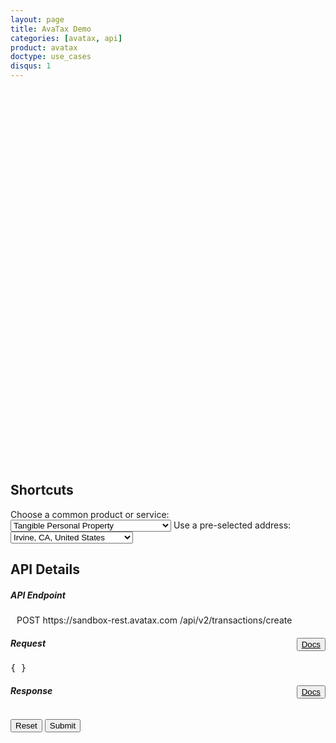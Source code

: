 ```yaml
---
layout: page
title: AvaTax Demo
categories: [avatax, api]
product: avatax
doctype: use_cases
disqus: 1
---
```


<script type='text/javascript'>
    var map;
    function GetMap() {
        map = new Microsoft.Maps.Map('#myMap', {});
        var layer = new Microsoft.Maps.Layer("MyPushpinLayer1");
        layer.add(new Microsoft.Maps.Pushpin(new Microsoft.Maps.Location(47.59789, -122.33104)));
        map.layers.insert(layer);
    }

    //Find address? Or use map.Find()?
</script>
<script type='text/javascript' src='https://www.bing.com/api/maps/mapcontrol?callback=GetMap&key=Ahgp_E6MHtyMYBJPCllMKTwJk7Indytl8hVm-Boe6mbyWbcyZvVBUePMDP5OLeiH' async defer></script>

 <div id="myMap" style="position:relative;width:800px;height:600px;"></div>


## Shortcuts

<div>
    Choose a common product or service:
    <select id="dropdown-products" onChange="fillWithSampleData();">
        <option value="P0000000" description="Tangible Personal Property">Tangible Personal Property</option>
        <option value="PF160024" description="All Sushi">All Sushi</option>
        <option value="FR010000" description="Shipping">Shipping</option>
        <option value="DM040200" description="Music - streaming / electronic download">Music - streaming / electronic download</option>
        <option value="PC040400" description="Sports and Recreational Equipment">Sports and Recreational Equipment</option>
    </select>
    Use a pre-selected address:
    <select id="dropdown-addresses" onChange="fillWithSampleData();">
        <option value="2000 Main Street,Irvine,CA,US,92614" lat="33.6846603698176" long=
        "-117.850629887389">Irvine, CA, United States</option> <!-- OnChange, call GetMap() with this Location object new Microsoft.Maps.Location(33.6846603698176, -117.850629887389) -->
        <option value="255 S. King Street,Seattle,WA,US,98104" lat="47.59789" long="-47.59789">Seattle, WA, United States</option> <!-- OnChange, call GetMap() with this new Microsoft.Maps.Location(47.59789, 47.59789) -->
        <option value="360 AMS Court,Green Bay,WI,US,54313">Green Bay, WI, United States</option>
        <option value="512 S Mangum Street,Durham,NC,US,27701">Durham, NC, United States</option>
        <option value="Weslayan Tower 24 Greenway Plaza,Houston,TX,US,77046">Houston, TX, United States</option>
        <option value="4304 Live Oak Lane,Rocklin,CA,US,95765">Rocklin, CA, United States</option>
        <option value="6465 Greenwood Plaza Blvd,Greenwood Village,CO,US,80111">Denver, CO, United States</option>
        <!-- international addresses -->
        <option value="3rd Floor Trafalgar Place,Brighton,Brighton and Hove,UK,BN1 4FU">Brighton, United Kingdom</option>
        <option value="Bahiratwadi Shivajinagar,Pune,Maharashtra,India,411 016"> Pune, India</option>
        <option value="Rua Henri Dunant 137,São Paulo,SP,Brazil,04709-110">São Paulo, São Paulo, Brazil</option>
        <option value="O.L.Vrouwstraat 6,Grimbergen,Belgium Grimbergen,BE,B-1850">Brussels, Belgium</option>
    </select>
</div>

## API Details

<div class="api-console-output">
<h5 class="console-output-header">API Endpoint</h5>
    <div class="row" style="margin: 10px;">
        <div class="code-snippet-plaintext" style="display: inline;" id="console-method">POST</div>
        <div class="code-snippet-plaintext" style="display: inline;" id="console-server">https://sandbox-rest.avatax.com</div>
        <div class="code-snippet-plaintext" style="display: inline;" id="console-path">/api/v2/transactions/create</div>
    </div>
    <div class="row" style="margin-bottom: 8px;">
        <div class="col-md-6 console-req-container">
            <h5 class="console-output-header col-md-12">Request
                <div style="float:right;">
                    <!-- <button class="btn btn-secondary" type="submit" onClick="copyToClipboard();" style="color:#000000;">
                        <i class="glyphicon glyphicon-copy"></i>Copy
                    </button> -->
                    <button class="btn btn-secondary" style="float:right;color:#000000;">
                        <a href="https://developer.avalara.com/api-reference/avatax/rest/v2/models/CreateTransactionModel/" style="color:#000000;" target="_blank">
                            <i class="glyphicon glyphicon-list-alt"></i> 
                            Docs
                        </a>
                    </button>
                </div>
            </h5>
            <div class="code-snippet reqScroll">
                <pre id="console-input">{ }</pre>
            </div>
        </div>
        <div class="col-md-6 console-res-container" >
            <h5 class="console-output-header col-md-12">Response
                <div style="float:right;">
                    <!-- <button class="btn btn-secondary" type="submit" onClick="copyToClipboard();" style="color:#000000;">
                        <i class="glyphicon glyphicon-copy"></i>Copy
                    </button> -->
                    <button class="btn btn-secondary" style="float:right;color:#000000;">
                        <a href="https://developer.avalara.com/api-reference/avatax/rest/v2/models/TransactionModel/" style="color:#000000;" target="_blank">
                            <i class="glyphicon glyphicon-list-alt"></i> 
                            Docs
                        </a>
                    </button>
                </div>
            </h5>
            <div class="code-snippet respScroll">
                <div class="loading-pulse" style="display: none;"></div>
                <pre id="console-output"></pre>
            </div>
         </div>
     </div>
     <div>
         <button class="btn btn-secondary" style="color: #000000;" type="button" onClick="$('#console-input').empty().val('{ }');">Reset</button>
         <button class="btn btn-primary" type="button" onClick="ApiRequest();">Submit</button>
     </div>
</div>
